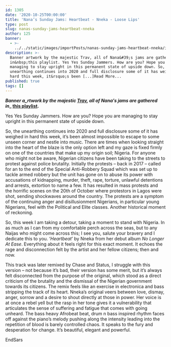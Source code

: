 ```yaml
---
id: 1305
date: '2020-10-25T00:00:00'
title: 'Nana’s Sunday Jams: Heartbeat - Nneka - Loose Lips'
type: post
slug: nanas-sunday-jams-heartbeat-nneka
author: 125
banner:
  - >-
    ../../static/images/importPosts/nanas-sunday-jams-heartbeat-nneka/image1305.jpeg
description: >-
  Banner artwork by the majestic Trav, all of Nana&#39;s jams are gathered
  in&nbsp;this playlist. Yes Yes Sunday Jammers. How are you? Hope you are
  managing to stay upright in this permanent state of upside down. So, the
  unearthing continues into 2020 and full disclosure some of it has weighed in
  hard this week, it&rsquo;s been [...]Read More...
published: true
tags: []
---
```

**_Banner a_rtwork by the majestic [Trav](https://www.backdownwarchild.co.uk/), all of Nana's jams are gathered in__ [__this playlist__](https://open.spotify.com/playlist/12UoQ8ov5i6P8BIfm2lOjS?si=jarAn1CXSEuYB9vAxJidOg)__.__**

Yes Yes Sunday Jammers. How are you? Hope you are managing to stay upright in this permanent state of upside down.

So, the unearthing continues into 2020 and full disclosure some of it has weighed in hard this week, it’s been almost impossible to escape to some unseen corner and nestle into music. There are times when looking straight into the heart of the blaze is the only option left and my gaze is fixed firmly on one of the countries that make up my origin soil; Nigeria. For anyone who might not be aware, Nigerian citizens have been taking to the streets to protest against police brutality. Initially the protests – back in 2017 – called for an to the end of the Special Anti-Robbery Squad which was set up to tackle armed robbery but the unit has gone on to abuse its power with accusations of kidnapping, murder, theft, rape, torture, unlawful detentions and arrests, extortion to name a few. It has resulted in mass protests and the horrific scenes on the 20th of October where protestors in Lagos were shot, sending shockwaves around the country. The protests are a symptom of the continuing anger and disillusionment Nigerians, in particular young Nigerians, feel with the Political and Elite classes. Another historical moment of reckoning.

So, this week I am taking a detour, taking a moment to stand with Nigeria. In as much as I can from my comfortable perch across the seas, but to any Naijas who might come across this; I see you, salute your bravery and I dedicate this to you. ‘_Heartbeat_’ by Nneka from her debut album _No Longer At Ease_. Everything about it feels right for this exact moment. It echoes the rage and disconnection felt by the artist and her fellow citizens; then and now.

This track was later remixed by Chase and Status, I struggle with this version – not because it’s bad, their version has some merit, but it’s always felt disconnected from the purpose of the original, which stood as a direct criticism of the brutality and the dismissal of the Nigerian government towards its citizens. The remix feels like an exercise in electronica and bass stripping the track of its heart. Nneka’s original veers between love, dismay, anger, sorrow and a desire to shout directly at those in power. Her voice is at once a rebel yell but the rasp in her tone gives it a vulnerability that articulates the sense of suffering and fatigue that comes with going unheard. The bass heavy Afrobeat beat, drum n bass inspired rhythm faces off against the piano’s melody pushing along the intensity leading into the repetition of blood is barely controlled chaos. It speaks to the fury and desperation for change. It’s beautiful, elegant and powerful.

EndSars
